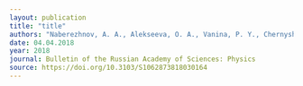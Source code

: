 ```yaml
---
layout: publication
title: "title"
authors: "Naberezhnov, A. A., Alekseeva, O. A., Vanina, P. Y., Chernyshov, D. Y., Sysoeva, A. A., & Rysiakiewicz-Pasek, E."
date: 04.04.2018
year: 2018
journal: Bulletin of the Russian Academy of Sciences: Physics
source: https://doi.org/10.3103/S1062873818030164
---
```

